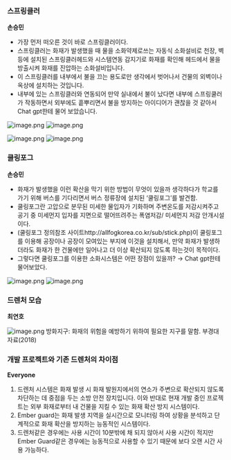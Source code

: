 
### 스프링클러 ###
**손승민**

- 가장 먼저 떠오른 것이 바로 스프링클러이다. 
- 스프링클러는 화재가 발생했을 때 물을 소화약제로쓰는 자동식 소화설비로 천장, 벽 등에 설치된 스프링클러헤드와 시스템연동 감지기로 화재를 확인해 헤드에서 물을 방출시켜 화재를 진압하는 소화설비입니다. 
- 이 스프링클러를 내부에서 불을 끄는 용도로만 생각에서 벗어나서 건물의 외벽이나 옥상에 설치하는 것입니다. 
- 내부에 있는 스프링클러와 연동되어 만약 실내에서 불이 났다면 내부에 스프링쿨러가 작동하면서 외부에도 흩뿌리면서 불을 방지하는 아이디어가 괜찮을 것 같아서 Chat gpt한테 물어 보았습니다.

![image.png](https://prod-files-secure.s3.us-west-2.amazonaws.com/eecfbe9b-cd37-4aeb-8f72-12e30d1ea373/43ba2ba0-684b-441e-befa-fbe146113e48/image.png)
![image.png](https://prod-files-secure.s3.us-west-2.amazonaws.com/eecfbe9b-cd37-4aeb-8f72-12e30d1ea373/e73eb84e-9160-4d05-a240-7c975a0d15a7/image.png)

![image.png](https://prod-files-secure.s3.us-west-2.amazonaws.com/eecfbe9b-cd37-4aeb-8f72-12e30d1ea373/fdb2935c-42f1-4355-9a0f-18441e09de03/image.png)
![image.png](https://prod-files-secure.s3.us-west-2.amazonaws.com/eecfbe9b-cd37-4aeb-8f72-12e30d1ea373/fdb2935c-42f1-4355-9a0f-18441e09de03/image.png)

### 쿨링포그 ###
**손승민**

- 화재가 발생했을 이런 확산을 막기 위한 방법이 무엇이 있을까 생각하다가 학교를 가기 위해 버스를 기다리면서 버스 정류장에 설치된 ‘쿨링포그’를 발견함. 
- 쿨링포그란  고압으로 분무된 미세한 물입자가 기화하며 주변온도를 저감시켜주고 공기 중 미세먼지 입자를 지면으로 떨어뜨려주는 폭염저감/ 미세먼지 저감 안개시설이다.  
- (쿨링포그 정의참조 사이트http://allfogkorea.co.kr/sub/stick.php)이 쿨링포그를 이용해 공장이나 공장이 모여있는 부지에 이것을 설치해서, 만약 화재가 발생하더라도 화재가 한 건물에만 일어나고 더 이상 확산되지 않도록 하는것이 목적이다.  
- 그렇다면 쿨링포그를 이용한 소화시스템은 어떤 장점이 있을까? → Chat gpt한테 물어보았다.

![image.png](https://prod-files-secure.s3.us-west-2.amazonaws.com/eecfbe9b-cd37-4aeb-8f72-12e30d1ea373/c803c32f-4cfd-4c55-a7ae-33dbc47e9ee6/image.png)
![image.png](https://prod-files-secure.s3.us-west-2.amazonaws.com/eecfbe9b-cd37-4aeb-8f72-12e30d1ea373/2c67f97b-7bb4-4b2c-9349-1a58488b4bf2/image.png)

### 드렌처 모습 ###
**최연호**

![image.png](https://prod-files-secure.s3.us-west-2.amazonaws.com/eecfbe9b-cd37-4aeb-8f72-12e30d1ea373/29fa4d5f-0efa-4780-90bb-1d275aa8cf77/image.png)
방화지구: 화재의 위험을 예방하기 위하여 필요한 지구를 말함.
부경대 자료(2018)

### 개발 프로젝트와 기존 드렌처의 차이점 ###
**Everyone**

1. 드렌처 시스템은 화재 발생 시 화재 발원지에서의 연소가 주변으로 확산되지 않도록 차단하는 데 중점을 두는 소방 안전 장치입니다. 이와 반대로 현재 개발 중인 프로젝트는 외부 화재로부터 내 건물을 지킬 수 있는 화재 확산 방지 시스템이다. 
2. Ember guard는 화재 발생 지역을 실시간으로 모니터링 하여 상황을 분석하고 단계적으로 화재 확산을 방지하는 능동적인 시스템이다.
3. 드렌처같은 경우에는 사용 시간이 10분밖에 채 되지 않아서 사용 시간이 적지만 Ember Guard같은 경우에는 능동적으로 사용할 수 있기 때문에 보다 오랜 시간 사용 가능하다.
